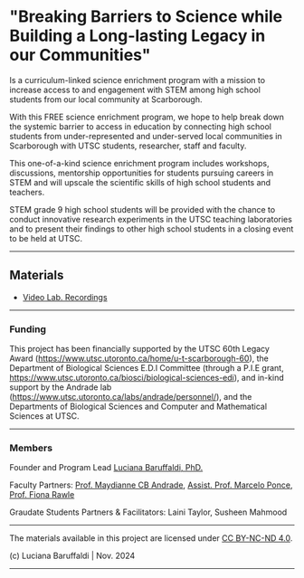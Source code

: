 # "Breaking Barriers to Science while Building a Long-lasting Legacy in our Communities" 

Is a curriculum-linked science enrichment program with a mission to increase access to and engagement with STEM among high school students from our local community at Scarborough. 

With this FREE science enrichment program, we hope to help break down the systemic barrier to access in education by connecting high school students from under-represented and under-served local communities in Scarborough with UTSC students, researcher, staff and faculty.

This one-of-a-kind science enrichment program includes workshops, discussions, mentorship opportunities for students pursuing careers in STEM and will upscale the scientific skills of high school students and teachers. 

STEM grade 9 high school students will be provided with the chance to conduct innovative research experiments in the UTSC teaching laboratories and to present their findings to other high school students in a closing event to be held at UTSC. 
            
---

## Materials
   * [Video Lab. Recordings](videos)

---

### Funding

This project has been financially supported by the UTSC 60th Legacy Award (https://www.utsc.utoronto.ca/home/u-t-scarborough-60), the Department of Biological Sciences E.D.I Committee (through a P.I.E grant, https://www.utsc.utoronto.ca/biosci/biological-sciences-edi), and in-kind support by the Andrade lab (https://www.utsc.utoronto.ca/labs/andrade/personnel/), and the Departments of Biological Sciences and Computer and Mathematical Sciences at UTSC.

---

### Members
Founder and Program Lead [Luciana Baruffaldi, PhD.](https://www.utsc.utoronto.ca/labs/andrade/personnel/)
 
Faculty Partners:
    [Prof. Maydianne CB Andrade](https://www.utsc.utoronto.ca/labs/andrade/personnel/),
    [Assist. Prof. Marcelo Ponce](https://www.utsc.utoronto.ca/cms/marcelo-ponce),
    [Prof. Fiona Rawle](https://www.utm.utoronto.ca/biology/people/fiona-rawle)

Graudate Students Partners & Facilitators:
    Laini Taylor, Susheen Mahmood

---

The materials available in this project are licensed under [CC BY-NC-ND 4.0](https://creativecommons.org/licenses/by-nc-nd/4.0/deed.en).

(c) Luciana Baruffaldi   |   Nov. 2024

---
